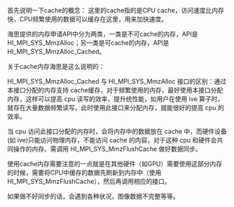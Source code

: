 首先说明一下cache的概念：
这里的cache指的是CPU cache，访问速度比内存快，CPU频繁使用的数据可以缓存在这里，用来加快速度。

海思提供的内存申请API中分为两类，一类是不可cache的内存，API是HI_MPI_SYS_MmzAlloc；另一类是可cache的内存，API是HI_MPI_SYS_MmzAlloc_Cached。

关于cache内存海思是这么说明的：

HI_MPI_SYS_MmzAlloc_Cached 与 HI_MPI_SYS_MmzAlloc 接口的区别：通过本接口分配的内存支持 cache缓存，对于频繁使用的内存，最好使用本接口分配内存，这样可以提高 cpu 读写的效率，提升统性能，如用户在使用 ive 算子时，就存在大量数据频繁读写，此时使用此接口来分配内存，就能很好的提高 cpu 的效率。

当 cpu 访问此接口分配的内存时，会将内存中的数据放在 cache 中，而硬件设备 (如 ive)只能访问物理内存，不能访问 cache 的内容，对于这种 cpu 和硬件会共同操作的内存，需调用 HI_MPI_SYS_MmzFlushCache 做好数据同步。

使用cache内存需要注意的一点就是在其他硬件（如GPU）需要使用这部分内存的时候，需要将CPU中缓存的数据先刷新到内存中（使用HI_MPI_SYS_MmzFlushCache），然后再调用相应的接口。

如果做不好同步的话，会遇到各种状况，图像数据不完整等等。